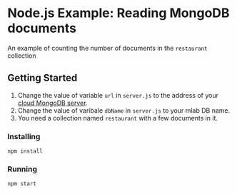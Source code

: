 # Node.js Example: Reading MongoDB documents
An example of counting the number of documents in the `restaurant` collection

## Getting Started
1. Change the value of variable `url` in `server.js` to the address of your [cloud MongoDB server](http://clould.mongodb.com).
2. Change the value of varibale `dbName` in `server.js` to your mlab DB name.
3. You need a collection named `restaurant` with a few documents in it.

### Installing
```
npm install
```
### Running
```
npm start
```
